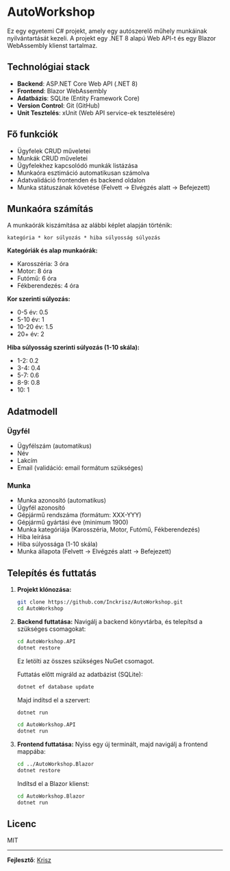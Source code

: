 # AutoWorkshop

Ez egy egyetemi C# projekt, amely egy autószerelő műhely munkáinak nyilvántartását kezeli. A projekt egy .NET 8 alapú Web API-t és egy Blazor WebAssembly klienst tartalmaz.

## Technológiai stack
- **Backend**: ASP.NET Core Web API (.NET 8)
- **Frontend**: Blazor WebAssembly
- **Adatbázis**: SQLite (Entity Framework Core)
- **Version Control**: Git (GitHub)
- **Unit Tesztelés**: xUnit (Web API service-ek tesztelésére)

## Fő funkciók
- Ügyfelek CRUD műveletei
- Munkák CRUD műveletei
- Ügyfelekhez kapcsolódó munkák listázása
- Munkaóra esztimáció automatikusan számolva
- Adatvalidáció frontenden és backend oldalon
- Munka státuszának követése (Felvett -> Elvégzés alatt -> Befejezett)

## Munkaóra számítás
A munkaórák kiszámítása az alábbi képlet alapján történik:
```
kategória * kor súlyozás * hiba súlyosság súlyozás
```

**Kategóriák és alap munkaórák:**
- Karosszéria: 3 óra
- Motor: 8 óra
- Futómű: 6 óra
- Fékberendezés: 4 óra

**Kor szerinti súlyozás:**
- 0-5 év: 0.5
- 5-10 év: 1
- 10-20 év: 1.5
- 20+ év: 2

**Hiba súlyosság szerinti súlyozás (1-10 skála):**
- 1-2: 0.2
- 3-4: 0.4
- 5-7: 0.6
- 8-9: 0.8
- 10: 1

## Adatmodell

### Ügyfél
- Ügyfélszám (automatikus)
- Név
- Lakcím
- Email (validáció: email formátum szükséges)

### Munka
- Munka azonosító (automatikus)
- Ügyfél azonosító
- Gépjármű rendszáma (formátum: XXX-YYY)
- Gépjármű gyártási éve (minimum 1900)
- Munka kategóriája (Karosszéria, Motor, Futómű, Fékberendezés)
- Hiba leírása
- Hiba súlyossága (1-10 skála)
- Munka állapota (Felvett -> Elvégzés alatt -> Befejezett)

## Telepítés és futtatás

1. **Projekt klónozása:**
   ```sh
   git clone https://github.com/Inckrisz/AutoWorkshop.git
   cd AutoWorkshop
   ```

2. **Backend futtatása:**
   Navigálj a backend könyvtárba, és telepítsd a szükséges csomagokat:

   ```sh
   cd AutoWorkshop.API
   dotnet restore
   ```
   Ez letölti az összes szükséges NuGet csomagot.
   
   Futtatás előtt migráld az adatbázist (SQLite):
   
   ```sh
   dotnet ef database update
   ```
   Majd indítsd el a szervert:
   
   ```sh
   dotnet run
   ```
   ```sh
   cd AutoWorkshop.API
   dotnet run
   ```

3. **Frontend futtatása:**
   Nyiss egy új terminált, majd navigálj a frontend mappába:

   ```sh
   cd ../AutoWorkshop.Blazor
   dotnet restore
   ```
   Indítsd el a Blazor klienst:
    ```sh
   cd AutoWorkshop.Blazor
   dotnet run
   ```

## Licenc
MIT

---

**Fejlesztő**: [Krisz](https://github.com/Inckrisz)
